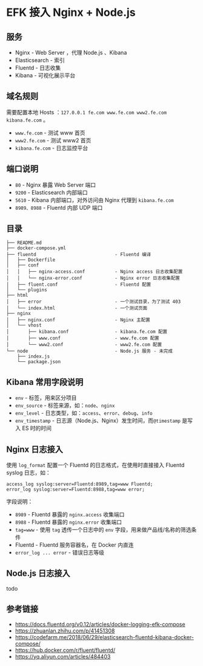 # EFK 接入 Nginx + Node.js


## 服务

- Nginx - Web Server ，代理 Node.js 、Kibana 
- Elasticsearch - 索引
- Fluentd - 日志收集
- Kibana - 可视化展示平台

## 域名规则

需要配置本地 Hosts ：`127.0.0.1 fe.com www.fe.com www2.fe.com kibana.fe.com` 。

- `www.fe.com` - 测试 www 首页
- `www2.fe.com` - 测试 www2 首页
- `kibana.fe.com` - 日志监控平台

## 端口说明

- `80` - Nginx 暴露 Web Server 端口
- `9200` - Elasticsearch 内部端口
- `5610` - Kibana 内部端口，对外访问由 Nginx 代理到 `kibana.fe.com`
- `8989、8988` - Fluentd 内部 UDP 端口

## 目录

```
├── README.md
├── docker-compose.yml
├── fluentd                             - Fluentd 编译
│   ├── Dockerfile
│   ├── conf
│   │   ├── nginx-access.conf           - Nginx access 日志收集配置
│   │   └── nginx-error.conf            - Nginx error 日志收集配置
│   ├── fluent.conf                     - Fluentd 配置
│   └── plugins
├── html
│   ├── error                           - 一个测试目录，为了测试 403
│   └── index.html                      - 一个测试页面
├── nginx
│   ├── nginx.conf                      - Nginx 主配置
│   └── vhost
│       ├── kibana.conf                 - kibana.fe.com 配置
│       ├── www.conf                    - www.fe.com 配置
│       └── www2.conf                   - www2.fe.com 配置
└── node                                - Node.js 服务 - 未完成
    ├── index.js
    └── package.json
```

## Kibana 常用字段说明

- `env` - 标签，用来区分项目
- `env_source` - 标签来源，如：`node`、`nginx`
- `env_level` - 日志类型，如：`access`、`error`、`debug`、`info`
- `env_timestamp` - 日志源（Node.js、Nginx）发生时间，而`@timestamp` 是写入 ES 时的时间

## Nginx 日志接入

使用 `log_format` 配置一个 Fluentd 的日志格式，在使用时直接接入 Fluentd syslog 日志，如：

```
access_log syslog:server=Fluentd:8989,tag=www Fluentd;
error_log syslog:server=Fluentd:8988,tag=www error;
```

字段说明：

- `8989` - Fluentd 暴露的 `nginx.access` 收集端口
- `8988` - Fluentd 暴露的 `nginx.error` 收集端口
- `tag=www` - 使用 `tag` 透传一个日志中的 `env` 字段，用来做产品线/名称的筛选条件
- Fluentd - Fluentd 服务容器名，在 Docker 内直连
- `error_log ... error` - 错误日志等级

## Node.js 日志接入
todo

## 参考链接

- <https://docs.fluentd.org/v0.12/articles/docker-logging-efk-compose>
- <https://zhuanlan.zhihu.com/p/41451308>
- <https://codefarm.me/2018/06/29/elasticsearch-fluentd-kibana-docker-compose/>
- <https://hub.docker.com/r/fluent/fluentd/>
- <https://yq.aliyun.com/articles/484403>